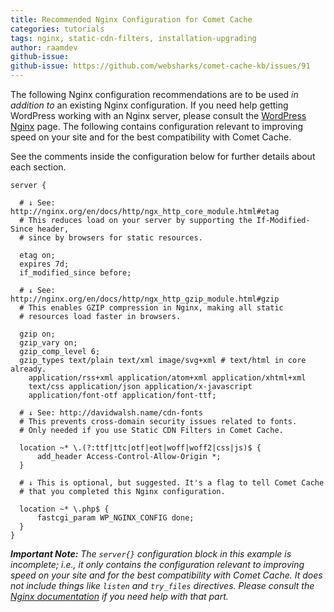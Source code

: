 ```yaml
---
title: Recommended Nginx Configuration for Comet Cache
categories: tutorials
tags: nginx, static-cdn-filters, installation-upgrading
author: raamdev
github-issue:
github-issue: https://github.com/websharks/comet-cache-kb/issues/91
---
```


The following Nginx configuration recommendations are to be used _in addition to_ an existing Nginx configuration. If you need help getting WordPress working with an Nginx server, please consult the [WordPress Nginx](https://codex.wordpress.org/Nginx) page. The following contains configuration relevant to improving speed on your site and for the best compatibility with Comet Cache.

See the comments inside the configuration below for further details about each section.


```nginx
server {

  # ↓ See: http://nginx.org/en/docs/http/ngx_http_core_module.html#etag
  # This reduces load on your server by supporting the If-Modified-Since header,
  # since by browsers for static resources.

  etag on;
  expires 7d;
  if_modified_since before;

  # ↓ See: http://nginx.org/en/docs/http/ngx_http_gzip_module.html#gzip
  # This enables GZIP compression in Nginx, making all static
  # resources load faster in browsers.

  gzip on;
  gzip_vary on;
  gzip_comp_level 6;
  gzip_types text/plain text/xml image/svg+xml # text/html in core already.
    application/rss+xml application/atom+xml application/xhtml+xml
    text/css application/json application/x-javascript
    application/font-otf application/font-ttf;

  # ↓ See: http://davidwalsh.name/cdn-fonts
  # This prevents cross-domain security issues related to fonts.
  # Only needed if you use Static CDN Filters in Comet Cache.

  location ~* \.(?:ttf|ttc|otf|eot|woff|woff2|css|js)$ {
      add_header Access-Control-Allow-Origin *;
  }

  # ↓ This is optional, but suggested. It's a flag to tell Comet Cache
  # that you completed this Nginx configuration.

  location ~* \.php$ {
      fastcgi_param WP_NGINX_CONFIG done;
  }
}
```

_**Important Note:** The `server{}` configuration block in this example is incomplete; i.e., it only contains the configuration relevant to improving speed on your site and for the best compatibility with Comet Cache. It does not include things like `listen` and `try_files` directives. Please consult the [Nginx documentation](http://nginx.org/en/docs/) if you need help with that part._
